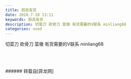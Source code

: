 ```yaml
---
title: 厨具有货
date: 2018-7-18 13:11
keywords: 厨具有货
description: 切菜刀 砍骨刀 菜墩 有货需要的V联系 minliang68
categories: used
---
```

<td class="t_f" id="postmessage_1524377">

切菜刀 砍骨刀 菜墩 有货需要的V联系 minliang68<br/>
<img alt="" border="0" class="zoom" data-cf-modified-8e81f537a88e5fdfdb59082f-="" file="http://www.flw.ph/data/appbyme/upload/image/201807/18/w28rSGPpUuX5.jpg" id="aimg_UYD4d" lazyloadthumb="1" onclick="" onmouseover="" src="http://www.flw.ph/data/appbyme/upload/image/201807/18/w28rSGPpUuX5.jpg"/><br/>
<br/>
<img alt="" border="0" class="zoom" data-cf-modified-8e81f537a88e5fdfdb59082f-="" file="http://www.flw.ph/data/appbyme/upload/image/201807/18/ql37ow4q9Ryt.jpg" id="aimg_Aw8Vb" lazyloadthumb="1" onclick="" onmouseover="" src="http://www.flw.ph/data/appbyme/upload/image/201807/18/ql37ow4q9Ryt.jpg"/><br/>
<br/>
<img alt="" border="0" class="zoom" data-cf-modified-8e81f537a88e5fdfdb59082f-="" file="http://www.flw.ph/data/appbyme/upload/image/201807/18/ZnBzFBBdQj5B.jpg" id="aimg_X6sq7" lazyloadthumb="1" onclick="" onmouseover="" src="http://www.flw.ph/data/appbyme/upload/image/201807/18/ZnBzFBBdQj5B.jpg"/><br/>
<br/>
</td>
###### 转载自[菲龙网]